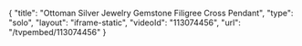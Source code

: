 {
    "title": "Ottoman Silver Jewelry Gemstone Filigree Cross Pendant",
    "type": "solo",
    "layout": "iframe-static",
    "videoId": "113074456",
    "url": "\/tvpembed\/113074456"
}